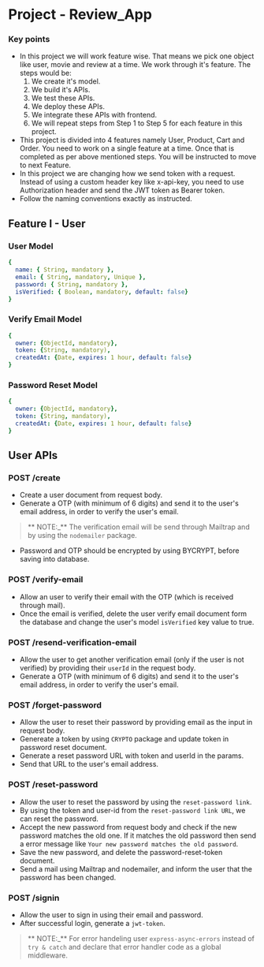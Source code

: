 # Project - Review_App

### Key points

-   In this project we will work feature wise. That means we pick one object like user, movie and review at a time. We work through it's feature. The steps would be:
    1. We create it's model.
    2. We build it's APIs.
    3. We test these APIs.
    4. We deploy these APIs.
    5. We integrate these APIs with frontend.
    6. We will repeat steps from Step 1 to Step 5 for each feature in this project.
-   This project is divided into 4 features namely User, Product, Cart and Order. You need to work on a single feature at a time. Once that is completed as per above mentioned steps. You will be instructed to move to next Feature.
-   In this project we are changing how we send token with a request. Instead of using a custom header key like x-api-key, you need to use Authorization header and send the JWT token as Bearer token.
-   Follow the naming conventions exactly as instructed.

## Feature I - User

### User Model

```yaml
{
  name: { String, mandatory },
  email: { String, mandatory, Unique },
  password: { String, mandatory },
  isVerified: { Boolean, mandatory, default: false}
}
```

### Verify Email Model

```yaml
{
  owner: {ObjectId, mandatory},
  token: {String, mandatory),
  createdAt: {Date, expires: 1 hour, default: false}
}
```

### Password Reset Model

```yaml
{
  owner: {ObjectId, mandatory},
  token: {String, mandatory),
  createdAt: {Date, expires: 1 hour, default: false}
}
```

## User APIs

### POST /create
- Create a user document from request body.
- Generate a OTP (with minimum of 6 digits) and send it to the user's email address, in order to verify the user's email.
> ** NOTE:_** The verification email will be send through Mailtrap and by using the `nodemailer` package.
- Password and OTP should be encrypted by using BYCRYPT, before saving into database.

### POST /verify-email
- Allow an user to verify their email with the OTP (which is received through mail).
- Once the email is verified, delete the user verify email document form the database and change the user's model `isVerified` key value  to true.

### POST /resend-verification-email
- Allow the user to get another verification email (only if the user is not verified) by providing their `userId` in the request body.
- Generate a OTP (with minimum of 6 digits) and send it to the user's email address, in order to verify the user's email.

### POST /forget-password
- Allow the user to reset their password by providing email as the input in request body.
- Genereate a token by using `CRYPTO` package and update token in password reset document.
- Generate a reset password URL with token and userId in the params.
- Send that URL to the user's email address.

### POST /reset-password
- Allow the user to reset the password by using the `reset-password link`.
- By using the token and user-id from the `reset-password link URL`, we can reset the password.
- Accept the new password from request body and check if the new password matches the old one. If it matches the old password then send a error message like `Your new password matches the old password`.
- Save the new password, and delete the password-reset-token document.
- Send a mail using Mailtrap and nodemailer, and inform the user that the password has been changed.

### POST /signin
- Allow the user to sign in using their email and password.
- After successful login, generate a `jwt-token`.

> ** NOTE:_** For error handeling user ```express-async-errors``` instead of `try & catch` and declare that error handler code as a global middleware.